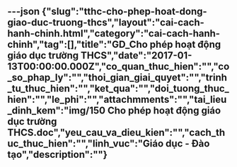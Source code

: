 ---json
{"slug":"tthc-cho-phep-hoat-dong-giao-duc-truong-thcs","layout":"cai-cach-hanh-chinh.html","category":"cai-cach-hanh-chinh","tag":[],"title":"GD_Cho phép hoạt động giáo dục  trường THCS","date":"2017-01-13T00:00:00.000Z","co_quan_thuc_hien":"","co_so_phap_ly":"","thoi_gian_giai_quyet":"","trinh_tu_thuc_hien":"","ket_qua":"","doi_tuong_thuc_hien":"","le_phi":"","attachmments":"","tai_lieu_dinh_kem":"img/150 Cho phép hoạt động giáo dục  trường THCS.doc","yeu_cau_va_dieu_kien":"","cach_thuc_thuc_hien":"","linh_vuc":"Giáo dục - Đào tạo","description":""}
---
